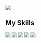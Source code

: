 <img src="https://capsule-render.vercel.app/api?type=waving&height=200&color=timeGradient&text=Welcome%20To%20Mingu's%20GitHub&fontAlignY=39&textBg=false&fontSize=50&animation=twinkling" />


## My Skills
<img src="https://img.shields.io/badge/java-F89820?style=for-the-badge"/>  <img src="https://img.shields.io/badge/spring-6DB33F?style=for-the-badge&logo=spring&logoColor=white"/>  <img src="https://img.shields.io/badge/springboot-6DB33F?style=for-the-badge&logo=springboot&logoColor=white"/>  <img src="https://img.shields.io/badge/mysql-4479A1?style=for-the-badge&logo=mysql&logoColor=white"/>  <img src="https://img.shields.io/badge/aws-232F3E?style=for-the-badge&logo=amazonwebservices&logoColor=white"/>

<!--
**mingu0429/mingu0429** is a ✨ _special_ ✨ repository because its `README.md` (this file) appears on your GitHub profile.

Here are some ideas to get you started:

- 🔭 I’m currently working on ...
- 🌱 I’m currently learning ...
- 👯 I’m looking to collaborate on ...
- 🤔 I’m looking for help with ...
- 💬 Ask me about ...
- 📫 How to reach me: ...
- 😄 Pronouns: ...
- ⚡ Fun fact: ...
-->
